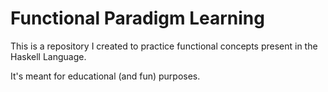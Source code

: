 # Functional Paradigm Learning

This is a repository I created to practice functional concepts present in the Haskell Language.

It's meant for educational (and fun) purposes.
